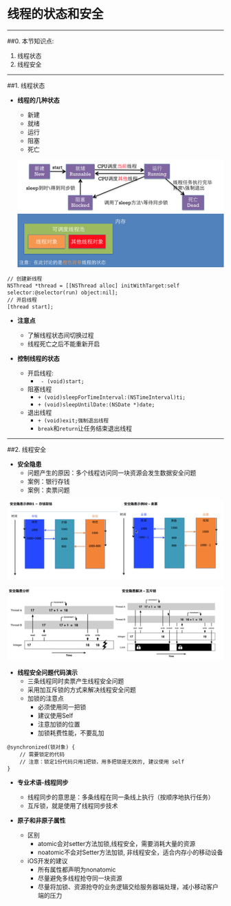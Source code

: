 # 线程的状态和安全

---

##0. 本节知识点:
1. 线程状态
2. 线程安全


--- 


##1. 线程状态
- **线程的几种状态**
    - 新建
    - 就绪
    - 运行
    - 阻塞
    - 死亡

  ![线程的状态](../images/多线程/线程的状态.png)
  ![可调度线程池](../images/多线程/可调度线程池.png)

```objc
// 创建新线程
NSThread *thread = [[NSThread alloc] initWithTarget:self selector:@selector(run) object:nil];
// 开启线程
[thread start];
```

- **注意点**
    - 了解线程状态间切换过程
    - 线程死亡之后不能重新开启


-  **控制线程的状态**
    - 开启线程: 
        - ` - (void)start;`
    - 阻塞线程
        - `+ (void)sleepForTimeInterval:(NSTimeInterval)ti;`
        - `+ (void)sleepUntilDate:(NSDate *)date;`
    - 退出线程
        - `+ (void)exit;强制退出线程`
        - `break`和`return`让任务结束退出线程
        
--- 

        
##2. 线程安全
- **安全隐患**
    - 问题产生的原因：多个线程访问同一块资源会发生数据安全问题
    - 案例：银行存钱
    - 案例：卖票问题
        
![两个安全隐患的案例](../images/多线程/两个安全隐患的案例.png)

![数据安全隐患分析解决](../images/多线程/数据安全隐患分析解决.png)

- **线程安全问题代码演示**
    - 三条线程同时卖票产生线程安全问题
    - 采用加互斥锁的方式来解决线程安全问题
    - 加锁的注意点
        - 必须使用同一把锁
        - 建议使用Self
        - 注意加锁的位置
        - 加锁耗费性能，不要乱加

```objc
@synchronized(锁对象) { 
    // 需要锁定的代码 
    // 注意：锁定1份代码只用1把锁，用多把锁是无效的, 建议使用 self
}
```

- **专业术语-线程同步**
    - 线程同步的意思是：多条线程在同一条线上执行（按顺序地执行任务）
    - 互斥锁，就是使用了线程同步技术


- **原子和非原子属性**
    - 区别
        - atomic会对setter方法加锁,线程安全，需要消耗大量的资源
        - noatomic不会对Setter方法加锁, 非线程安全，适合内存小的移动设备
    - iOS开发的建议
        - 所有属性都声明为nonatomic
        - 尽量避免多线程抢夺同一块资源
        - 尽量将加锁、资源抢夺的业务逻辑交给服务器端处理，减小移动客户端的压力
